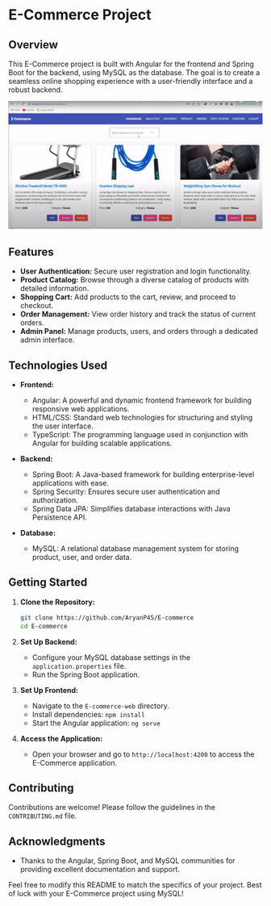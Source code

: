 # E-Commerce Project

## Overview

This E-Commerce project is built with Angular for the frontend and Spring Boot for the backend, using MySQL as the database. The goal is to create a seamless online shopping experience with a user-friendly interface and a robust backend.

<img src="./ui.png">

## Features

- **User Authentication:** Secure user registration and login functionality.
- **Product Catalog:** Browse through a diverse catalog of products with detailed information.
- **Shopping Cart:** Add products to the cart, review, and proceed to checkout.
- **Order Management:** View order history and track the status of current orders.
- **Admin Panel:** Manage products, users, and orders through a dedicated admin interface.

## Technologies Used

- **Frontend:**
  - Angular: A powerful and dynamic frontend framework for building responsive web applications.
  - HTML/CSS: Standard web technologies for structuring and styling the user interface.
  - TypeScript: The programming language used in conjunction with Angular for building scalable applications.

- **Backend:**
  - Spring Boot: A Java-based framework for building enterprise-level applications with ease.
  - Spring Security: Ensures secure user authentication and authorization.
  - Spring Data JPA: Simplifies database interactions with Java Persistence API.

- **Database:**
  - MySQL: A relational database management system for storing product, user, and order data.

## Getting Started

1. **Clone the Repository:**
   ```bash
   git clone https://github.com/AryanP45/E-commerce
   cd E-commerce
   ```

2. **Set Up Backend:**
   - Configure your MySQL database settings in the `application.properties` file.
   - Run the Spring Boot application.

3. **Set Up Frontend:**
   - Navigate to the `E-commerce-web` directory.
   - Install dependencies: `npm install`
   - Start the Angular application: `ng serve`

4. **Access the Application:**
   - Open your browser and go to `http://localhost:4200` to access the E-Commerce application.

## Contributing

Contributions are welcome! Please follow the guidelines in the `CONTRIBUTING.md` file.

## Acknowledgments

- Thanks to the Angular, Spring Boot, and MySQL communities for providing excellent documentation and support.

Feel free to modify this README to match the specifics of your project. Best of luck with your E-Commerce project using MySQL!
